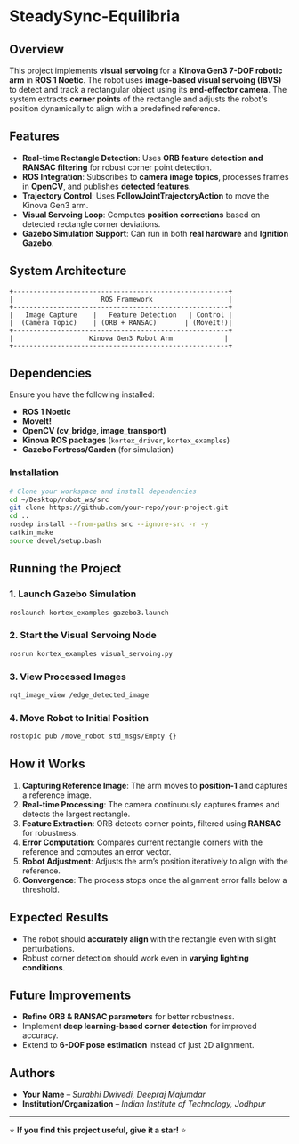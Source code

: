 # SteadySync-Equilibria

## Overview

This project implements **visual servoing** for a **Kinova Gen3 7-DOF robotic arm** in **ROS 1 Noetic**. The robot uses **image-based visual servoing (IBVS)** to detect and track a rectangular object using its **end-effector camera**. The system extracts **corner points** of the rectangle and adjusts the robot's position dynamically to align with a predefined reference.

## Features

- **Real-time Rectangle Detection**: Uses **ORB feature detection and RANSAC filtering** for robust corner point detection.
- **ROS Integration**: Subscribes to **camera image topics**, processes frames in **OpenCV**, and publishes **detected features**.
- **Trajectory Control**: Uses **FollowJointTrajectoryAction** to move the Kinova Gen3 arm.
- **Visual Servoing Loop**: Computes **position corrections** based on detected rectangle corner deviations.
- **Gazebo Simulation Support**: Can run in both **real hardware** and **Ignition Gazebo**.

## System Architecture

```
+------------------------------------------------------+
|                      ROS Framework                   |
+------------------------------------------------------+
|   Image Capture    |   Feature Detection   | Control |
|  (Camera Topic)    | (ORB + RANSAC)       | (MoveIt!)|
+------------------------------------------------------+
|                   Kinova Gen3 Robot Arm             |
+------------------------------------------------------+
```

## Dependencies

Ensure you have the following installed:

- **ROS 1 Noetic**
- **MoveIt!**
- **OpenCV (cv\_bridge, image\_transport)**
- **Kinova ROS packages** (`kortex_driver`, `kortex_examples`)
- **Gazebo Fortress/Garden** (for simulation)

### Installation

```bash
# Clone your workspace and install dependencies
cd ~/Desktop/robot_ws/src
git clone https://github.com/your-repo/your-project.git
cd ..
rosdep install --from-paths src --ignore-src -r -y
catkin_make
source devel/setup.bash
```

## Running the Project

### 1. **Launch Gazebo Simulation**

```bash
roslaunch kortex_examples gazebo3.launch
```

### 2. **Start the Visual Servoing Node**

```bash
rosrun kortex_examples visual_servoing.py
```

### 3. **View Processed Images**

```bash
rqt_image_view /edge_detected_image
```

### 4. **Move Robot to Initial Position**

```bash
rostopic pub /move_robot std_msgs/Empty {}
```

## How it Works

1. **Capturing Reference Image**: The arm moves to **position-1** and captures a reference image.
2. **Real-time Processing**: The camera continuously captures frames and detects the largest rectangle.
3. **Feature Extraction**: ORB detects corner points, filtered using **RANSAC** for robustness.
4. **Error Computation**: Compares current rectangle corners with the reference and computes an error vector.
5. **Robot Adjustment**: Adjusts the arm’s position iteratively to align with the reference.
6. **Convergence**: The process stops once the alignment error falls below a threshold.

## Expected Results

- The robot should **accurately align** with the rectangle even with slight perturbations.
- Robust corner detection should work even in **varying lighting conditions**.

## Future Improvements

- **Refine ORB & RANSAC parameters** for better robustness.
- Implement **deep learning-based corner detection** for improved accuracy.
- Extend to **6-DOF pose estimation** instead of just 2D alignment.

## Authors

- **Your Name** – *Surabhi Dwivedi, Deepraj Majumdar*
- **Institution/Organization** – *Indian Institute of Technology, Jodhpur*

---

⭐ **If you find this project useful, give it a star!** ⭐

